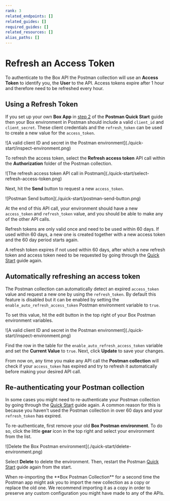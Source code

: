 ```yaml
---
rank: 3
related_endpoints: []
related_guides: []
required_guides: []
related_resources: []
alias_paths: []
---
```


<!-- alex disable postman-postwoman -->

# Refresh an Access Token

To authenticate to the Box API the Postman collection will use an **Access
Token** to identify you, the **User** to the API. Access tokens expire after 1
hour and therefore need to be refreshed every hour.

## Using a Refresh Token

If you set up your own **Box App** in [step
2](g://tooling/postman/quick-start/configure-box-app) of the **Postman Quick
Start** guide then your Box environment in Postman should include a valid
`client_id` and `client_secret`. These client credentials and the
`refresh_token` can be used to create a new value for the `access_token`.

<ImageFrame border center shadow>
  ![A valid client ID and secret in the Postman environment](./quick-start/inspect-environment.png)
</ImageFrame>

To refresh the access token, select the **Refresh access token** API call within
the **Authorization** folder of the Postman collection.

<ImageFrame border center shadow>
  ![The refresh access token API call in Postmam](./quick-start/select-refresh-access-token.png)
</ImageFrame>

Next, hit the **Send** button to request a new `access_token`.

<ImageFrame border center shadow>
  ![Postman Send button](./quick-start/postman-send-button.png)
</ImageFrame>

At the end of this API call, your environment should have a new `access_token`
and `refresh_token` value, and you should be able to make any of the other API
calls.

<Message warning>
  Refresh tokens are only valid once and need to be used within 60 days. If used
  within 60 days, a new one is created together with a new access token and the
  60 day period starts again.

  A refresh token expires if not used within 60 days, after which a new refresh token
  and access token need to be requested by going through the [Quick
  Start](g://tooling/postman/quick-start) guide again.
</Message>

## Automatically refreshing an access token

The Postman collection can automatically detect an expired `access_token` value
and request a new one by using the `refresh_token`. By default this feature is
disabled but it can be enabled by setting the `enable_auto_refresh_access_token`
Postman environment variable to `true`.

To set this value, hit the edit button in the top right of your Box Postman
environment variables.

<ImageFrame border center shadow>
  ![A valid client ID and secret in the Postman environment](./quick-start/inspect-environment.png)
</ImageFrame>

Find the row in the table for the `enable_auto_refresh_access_token` variable
and set the **Current Value** to `true`. Next, click **Update** to save your
changes.

From now on, any time you make any API call the **Postman collection** will
check if your `access_token` has expired and try to refresh it automatically
before making your desired API call.

## Re-authenticating your Postman collection

In some cases you might need to re-authenticate your Postman collection by going
through the [Quick Start](g://tooling/postman/quick-start) guide again. A common
reason for this is because you haven't used the Postman collection in over 60
days and your `refresh_token` has expired.

To re-authenticate, first remove your old **Box Postman environment**. To do so,
click the little **gear** icon in the top right and select your environment from
the list.

<ImageFrame border center shadow>
  ![Delete the Box Postman environment](./quick-start/delete-environment.png)
</ImageFrame>

Select **Delete** to delete the environment. Then, restart the Postman [Quick
Start](g://tooling/postman/quick-start) guide again from the start.

<Message warning>
  When re-importing the **Box Postman Collection** for a second time the Postman
  app might ask you to import the new collection as a copy or replace the old
  one. We recommend importing it as a copy in order to preserve any custom
  configuration you might have made to any of the APIs.
</Message>
